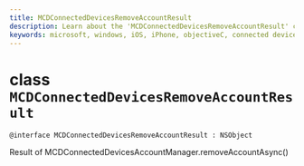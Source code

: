 ```yaml
---
title: MCDConnectedDevicesRemoveAccountResult
description: Learn about the 'MCDConnectedDevicesRemoveAccountResult' class. This class is the result of 'MCDConnectedDevicesAccountManager.removeAccountAsync()'.
keywords: microsoft, windows, iOS, iPhone, objectiveC, connected devices, Project Rome
---
```


# class `MCDConnectedDevicesRemoveAccountResult` 

```
@interface MCDConnectedDevicesRemoveAccountResult : NSObject
```  
Result of MCDConnectedDevicesAccountManager.removeAccountAsync()